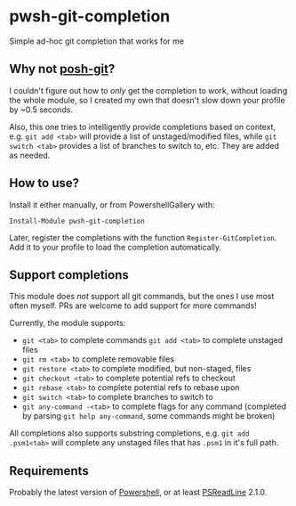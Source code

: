 # pwsh-git-completion
Simple ad-hoc git completion that works for me

## Why not [posh-git](https://github.com/dahlbyk/posh-git)?

I couldn't figure out how to _only_ get the completion to work, without loading
the whole module, so I created my own that doesn't slow down your profile by
~0.5 seconds.

Also, this one tries to intelligently provide completions based on context, e.g.
`git add <tab>` will provide a list of unstaged/modified files, while `git
switch <tab>` provides a list of branches to switch to, etc. They are added as
needed.

## How to use?

Install it either manually, or from PowershellGallery with:
```pwsh
Install-Module pwsh-git-completion
```

Later, register the completions with the function `Register-GitCompletion`. Add
it to your profile to load the completion automatically.

## Support completions

This module does _not_ support all git commands, but the ones I use most often
myself. PRs are welcome to add support for more commands!

Currently, the module supports:
* `git <tab>` to complete commands `git add <tab>` to complete unstaged files
* `git rm <tab>` to complete removable files 
* `git restore <tab>` to complete modified, but non-staged, files 
* `git checkout <tab>` to complete potential refs to checkout 
* `git rebase <tab>` to complete potential refs to rebase upon
* `git switch <tab>` to complete branches to switch to 
* `git any-command -<tab>` to complete flags for any command (completed by 
  parsing `git help any-command`, some commands might be broken)

All completions also supports substring completions, e.g. `git add .psm1<tab>`
will complete
 any unstaged files that has `.psm1` in it's full path.

## Requirements

Probably the latest version of
[Powershell](https://github.com/PowerShell/PowerShell), or at least
[PSReadLine](https://github.com/PowerShell/PSReadLine) 2.1.0. 
